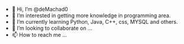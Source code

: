 - 👋 Hi, I’m @deMachad0
- 👀 I’m interested in getting more knowledge in programming area.
- 🌱 I’m currently learning Python, Java, C++, css, MYSQL and others.
- 💞️ I’m looking to collaborate on ...
- 📫 How to reach me ...

<!---
deMachad0/deMachad0 is a ✨ special ✨ repository because its `README.md` (this file) appears on your GitHub profile.
You can click the Preview link to take a look at your changes.
--->

